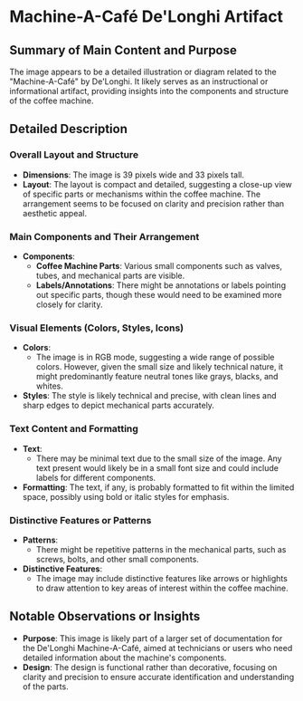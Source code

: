 # Machine-A-Café De'Longhi Artifact

## Summary of Main Content and Purpose
The image appears to be a detailed illustration or diagram related to the "Machine-A-Café" by De'Longhi. It likely serves as an instructional or informational artifact, providing insights into the components and structure of the coffee machine.

## Detailed Description

### Overall Layout and Structure
- **Dimensions**: The image is 39 pixels wide and 33 pixels tall.
- **Layout**: The layout is compact and detailed, suggesting a close-up view of specific parts or mechanisms within the coffee machine. The arrangement seems to be focused on clarity and precision rather than aesthetic appeal.

### Main Components and Their Arrangement
- **Components**:
  - **Coffee Machine Parts**: Various small components such as valves, tubes, and mechanical parts are visible.
  - **Labels/Annotations**: There might be annotations or labels pointing out specific parts, though these would need to be examined more closely for clarity.

### Visual Elements (Colors, Styles, Icons)
- **Colors**:
  - The image is in RGB mode, suggesting a wide range of possible colors. However, given the small size and likely technical nature, it might predominantly feature neutral tones like grays, blacks, and whites.
- **Styles**: The style is likely technical and precise, with clean lines and sharp edges to depict mechanical parts accurately.

### Text Content and Formatting
- **Text**:
  - There may be minimal text due to the small size of the image. Any text present would likely be in a small font size and could include labels for different components.
- **Formatting**: The text, if any, is probably formatted to fit within the limited space, possibly using bold or italic styles for emphasis.

### Distinctive Features or Patterns
- **Patterns**:
  - There might be repetitive patterns in the mechanical parts, such as screws, bolts, and other small components.
- **Distinctive Features**:
  - The image may include distinctive features like arrows or highlights to draw attention to key areas of interest within the coffee machine.

## Notable Observations or Insights
- **Purpose**: This image is likely part of a larger set of documentation for the De'Longhi Machine-A-Café, aimed at technicians or users who need detailed information about the machine's components.
- **Design**: The design is functional rather than decorative, focusing on clarity and precision to ensure accurate identification and understanding of the parts.